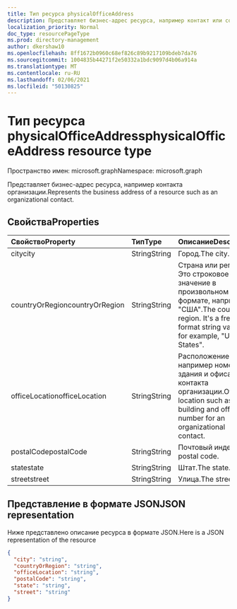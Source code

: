 ```yaml
---
title: Тип ресурса physicalOfficeAddress
description: Представляет бизнес-адрес ресурса, например контакт или событие.
localization_priority: Normal
doc_type: resourcePageType
ms.prod: directory-management
author: dkershaw10
ms.openlocfilehash: 8ff1672b0960c68ef826c89b9217109bdeb7da76
ms.sourcegitcommit: 1004835b44271f2e50332a1bdc9097d4b06a914a
ms.translationtype: MT
ms.contentlocale: ru-RU
ms.lasthandoff: 02/06/2021
ms.locfileid: "50130825"
---
```

# <a name="physicalofficeaddress-resource-type"></a><span data-ttu-id="efe35-103">Тип ресурса physicalOfficeAddress</span><span class="sxs-lookup"><span data-stu-id="efe35-103">physicalOfficeAddress resource type</span></span>

<span data-ttu-id="efe35-104">Пространство имен: microsoft.graph</span><span class="sxs-lookup"><span data-stu-id="efe35-104">Namespace: microsoft.graph</span></span>

<span data-ttu-id="efe35-105">Представляет бизнес-адрес ресурса, например контакта организации.</span><span class="sxs-lookup"><span data-stu-id="efe35-105">Represents the business address of a resource such as an organizational contact.</span></span>

## <a name="properties"></a><span data-ttu-id="efe35-106">Свойства</span><span class="sxs-lookup"><span data-stu-id="efe35-106">Properties</span></span>

| <span data-ttu-id="efe35-107">Свойство</span><span class="sxs-lookup"><span data-stu-id="efe35-107">Property</span></span>     | <span data-ttu-id="efe35-108">Тип</span><span class="sxs-lookup"><span data-stu-id="efe35-108">Type</span></span>   |<span data-ttu-id="efe35-109">Описание</span><span class="sxs-lookup"><span data-stu-id="efe35-109">Description</span></span>|
|:---------------|:--------|:----------|
|<span data-ttu-id="efe35-110">city</span><span class="sxs-lookup"><span data-stu-id="efe35-110">city</span></span>|<span data-ttu-id="efe35-111">String</span><span class="sxs-lookup"><span data-stu-id="efe35-111">String</span></span>|<span data-ttu-id="efe35-112">Город.</span><span class="sxs-lookup"><span data-stu-id="efe35-112">The city.</span></span>|
|<span data-ttu-id="efe35-113">countryOrRegion</span><span class="sxs-lookup"><span data-stu-id="efe35-113">countryOrRegion</span></span>|<span data-ttu-id="efe35-114">String</span><span class="sxs-lookup"><span data-stu-id="efe35-114">String</span></span>|<span data-ttu-id="efe35-p101">Страна или регион. Это строковое значение в произвольном формате, например "США".</span><span class="sxs-lookup"><span data-stu-id="efe35-p101">The country or region. It's a free-format string value, for example, "United States".</span></span>|
|<span data-ttu-id="efe35-117">officeLocation</span><span class="sxs-lookup"><span data-stu-id="efe35-117">officeLocation</span></span>  | <span data-ttu-id="efe35-118">String</span><span class="sxs-lookup"><span data-stu-id="efe35-118">String</span></span> | <span data-ttu-id="efe35-119">Расположение Office, например номер здания и офиса для контакта организации.</span><span class="sxs-lookup"><span data-stu-id="efe35-119">Office location such as building and office number for an organizational contact.</span></span>  |
|<span data-ttu-id="efe35-120">postalCode</span><span class="sxs-lookup"><span data-stu-id="efe35-120">postalCode</span></span>|<span data-ttu-id="efe35-121">String</span><span class="sxs-lookup"><span data-stu-id="efe35-121">String</span></span>|<span data-ttu-id="efe35-122">Почтовый индекс.</span><span class="sxs-lookup"><span data-stu-id="efe35-122">The postal code.</span></span>|
|<span data-ttu-id="efe35-123">state</span><span class="sxs-lookup"><span data-stu-id="efe35-123">state</span></span>|<span data-ttu-id="efe35-124">String</span><span class="sxs-lookup"><span data-stu-id="efe35-124">String</span></span>|<span data-ttu-id="efe35-125">Штат.</span><span class="sxs-lookup"><span data-stu-id="efe35-125">The state.</span></span>|
|<span data-ttu-id="efe35-126">street</span><span class="sxs-lookup"><span data-stu-id="efe35-126">street</span></span>|<span data-ttu-id="efe35-127">String</span><span class="sxs-lookup"><span data-stu-id="efe35-127">String</span></span>|<span data-ttu-id="efe35-128">Улица.</span><span class="sxs-lookup"><span data-stu-id="efe35-128">The street.</span></span>|

## <a name="json-representation"></a><span data-ttu-id="efe35-129">Представление в формате JSON</span><span class="sxs-lookup"><span data-stu-id="efe35-129">JSON representation</span></span>

<span data-ttu-id="efe35-130">Ниже представлено описание ресурса в формате JSON.</span><span class="sxs-lookup"><span data-stu-id="efe35-130">Here is a JSON representation of the resource</span></span>

<!-- {
  "blockType": "resource",
  "optionalProperties": [

  ],
  "@odata.type": "microsoft.graph.physicalOfficeAddress"
}-->

```json
{
  "city": "string",
  "countryOrRegion": "string",
  "officeLocation": "string",
  "postalCode": "string",
  "state": "string",
  "street": "string"
}

```

<!-- uuid: 8fcb5dbc-d5aa-4681-8e31-b001d5168d79
2015-10-25 14:57:30 UTC -->
<!-- {
  "type": "#page.annotation",
  "description": "physicalOfficeAddress resource",
  "keywords": "",
  "section": "documentation",
  "tocPath": ""
}-->


